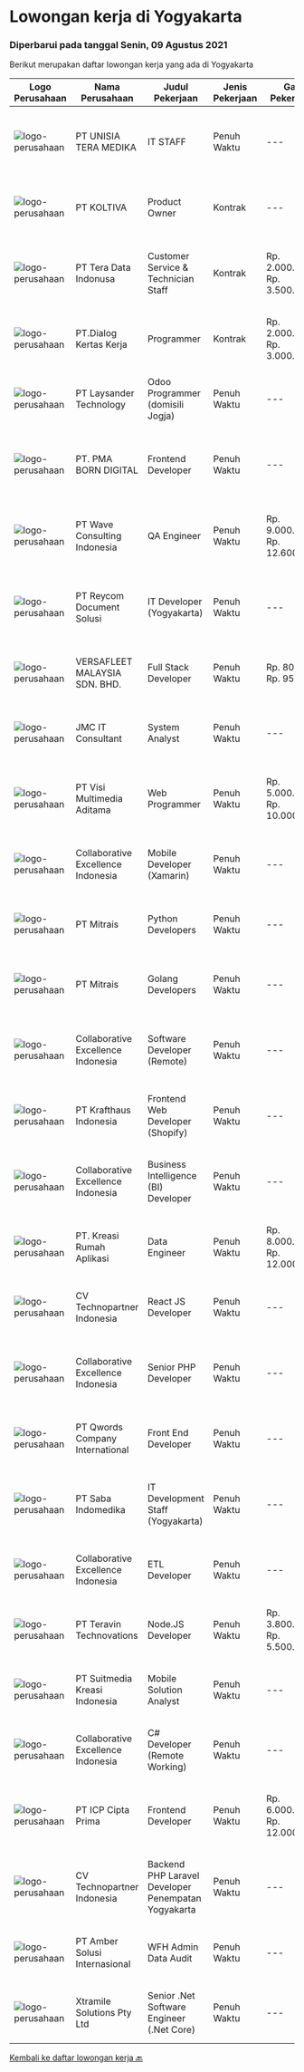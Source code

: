 
  # Lowongan kerja di Yogyakarta

  ### Diperbarui pada tanggal Senin, 09 Agustus 2021

  Berikut merupakan daftar lowongan kerja yang ada di Yogyakarta

  |Logo Perusahaan | Nama Perusahaan | Judul Pekerjaan | Jenis Pekerjaan | Gaji Pekerjaan | Lokasi | Deskripsi | Tanggal diunggah | Pranala |
  | -------------- | --------------- | --------------- | --------- | --------- | -------------- | ------- | ----------- | ----------- |
  |![logo-perusahaan](https://image-service-cdn.seek.com.au/76145e692f6b39aa1d40167957a970cd6ba1f7a3/ee4dce1061f3f616224767ad58cb2fc751b8d2dc)|PT UNISIA TERA MEDIKA|IT STAFF|Penuh Waktu|---|Sleman|PT UNISIA TERA MEDIKAadalah anak perusahaan PT Unisia Medika Farma – Rumah Sakit “JIH” yang bergerak di bidang Teknologi Informasi untuk Sistem...|Jumat, 06 Agustus 2021|https://www.jobstreet.co.id/id/job/it-staff-3595277?token=0~adaeb911-7db0-4ae3-9199-eed7d9d3b9a7&sectionRank=1&jobId=jobstreet-id-job-3595277|
|![logo-perusahaan](https://image-service-cdn.seek.com.au/c722a803b1d921d6d97b57b4df8a14b7a3bb09c5/ee4dce1061f3f616224767ad58cb2fc751b8d2dc)|PT KOLTIVA|Product Owner|Kontrak|---|Yogyakarta|Responsibilities:Product Owner responsibility is to ensures their products offer optimal value to potential customers. Interface with customers,...|Jumat, 06 Agustus 2021|https://www.jobstreet.co.id/id/job/product-owner-3582719?token=0~adaeb911-7db0-4ae3-9199-eed7d9d3b9a7&sectionRank=2&jobId=jobstreet-id-job-3582719|
|![logo-perusahaan](https://image-service-cdn.seek.com.au/a0bb372251f3200733a3d47ff2480ae6bf58bbc6/ee4dce1061f3f616224767ad58cb2fc751b8d2dc)|PT Tera Data Indonusa|Customer Service & Technician Staff|Kontrak|Rp. 2.000.000-Rp. 3.500.000|Yogyakarta|Deskripsi Pekerjaan: Fast respon dalam menerima keluhan pelanggan. Menerima dan menjawab telepon masuk. Mampu bekerjasama dengan divisi lain termasuk...|Kamis, 05 Agustus 2021|https://www.jobstreet.co.id/id/job/customer-service-technician-staff-3594542?token=0~adaeb911-7db0-4ae3-9199-eed7d9d3b9a7&sectionRank=3&jobId=jobstreet-id-job-3594542|
|![logo-perusahaan](https://image-service-cdn.seek.com.au/ff2a35588c4e0e3d09a7c564f18a478ed1eedb63/ee4dce1061f3f616224767ad58cb2fc751b8d2dc)|PT.Dialog Kertas Kerja|Programmer|Kontrak|Rp. 2.000.000-Rp. 3.000.000|Yogyakarta|Back End Programmer :Deskripsi Pekerjaan : Membuat spesifikasi teknis dari suatu program (software), aplikasi atau sistem; Melakukan perancangan dan...|Jumat, 06 Agustus 2021|https://www.jobstreet.co.id/id/job/programmer-3587369?token=0~adaeb911-7db0-4ae3-9199-eed7d9d3b9a7&sectionRank=4&jobId=jobstreet-id-job-3587369|
|![logo-perusahaan](https://image-service-cdn.seek.com.au/188a74a077f27d8848c0d2064a064a4fe1c3bbf1/ee4dce1061f3f616224767ad58cb2fc751b8d2dc)|PT Laysander Technology|Odoo Programmer (domisili Jogja)|Penuh Waktu|---|Yogyakarta|Suka Coding, User Friendly Oriented, Develop Program yang berdampak bagi orang banyak?Jadilah Odoo Developer di Laysander Practical Business...|Sabtu, 07 Agustus 2021|https://www.jobstreet.co.id/id/job/odoo-programmer-domisili-jogja-3584253?token=0~adaeb911-7db0-4ae3-9199-eed7d9d3b9a7&sectionRank=5&jobId=jobstreet-id-job-3584253|
|![logo-perusahaan](https://image-service-cdn.seek.com.au/b06d4c41949c7f6fab191a47bd15ecde816cdbde/ee4dce1061f3f616224767ad58cb2fc751b8d2dc)|PT. PMA BORN DIGITAL|Frontend Developer|Penuh Waktu|---|Yogyakarta|We are looking for a frontend developer: You have expert knowledge of JavaScript, HTML/CSS and CSS preprocessors (SASS) You have experience with...|Minggu, 08 Agustus 2021|https://www.jobstreet.co.id/id/job/frontend-developer-3589759?token=0~adaeb911-7db0-4ae3-9199-eed7d9d3b9a7&sectionRank=6&jobId=jobstreet-id-job-3589759|
|![logo-perusahaan](https://image-service-cdn.seek.com.au/d2e13c1755cfcfdfcb7b7635f1ecbc768f39f325/ee4dce1061f3f616224767ad58cb2fc751b8d2dc)|PT Wave Consulting Indonesia|QA Engineer|Penuh Waktu|Rp. 9.000.000-Rp. 12.600.000|Jakarta Barat|Job Highlights Young and energetic team, with attractive package Employee's Growth Flexible Working Place Allow WFH Provide Medical, BPJS TK, Tax PPh...|Jumat, 06 Agustus 2021|https://www.jobstreet.co.id/id/job/qa-engineer-3595209?token=0~adaeb911-7db0-4ae3-9199-eed7d9d3b9a7&sectionRank=7&jobId=jobstreet-id-job-3595209|
|![logo-perusahaan](https://image-service-cdn.seek.com.au/ecf6d71f6299b6febdc8e2a576a705f0519ee0ee/ee4dce1061f3f616224767ad58cb2fc751b8d2dc)|PT Reycom Document Solusi|IT Developer (Yogyakarta)|Penuh Waktu|---|Yogyakarta|Qualfication Candidate must possess at least Bachelor's Degree in Engineering (Computer/Telecommunication), Computer Science/Information Technology or...|Sabtu, 07 Agustus 2021|https://www.jobstreet.co.id/id/job/it-developer-yogyakarta-3584243?token=0~adaeb911-7db0-4ae3-9199-eed7d9d3b9a7&sectionRank=8&jobId=jobstreet-id-job-3584243|
|![logo-perusahaan](https://image-service-cdn.seek.com.au/00549c23353df13ea823b9c1e5ee414bcabdc502/ee4dce1061f3f616224767ad58cb2fc751b8d2dc)|VERSAFLEET MALAYSIA SDN. BHD.|Full Stack Developer|Penuh Waktu|Rp. 800-Rp. 950|Jakarta Raya|FULL STACK DEVELOPERWe are looking for sharp, creative folks who learn fast and are independent to join a tech-savvy team of geeks full of energy,...|Jumat, 06 Agustus 2021|https://www.jobstreet.co.id/id/job/full-stack-developer-4628952/origin/my?token=0~adaeb911-7db0-4ae3-9199-eed7d9d3b9a7&sectionRank=9&jobId=jobstreet-my-job-4628952|
|![logo-perusahaan](https://image-service-cdn.seek.com.au/a2204a6f248fedfcfbb4d393e68e7d11a2931c9a/ee4dce1061f3f616224767ad58cb2fc751b8d2dc)|JMC IT Consultant|System Analyst|Penuh Waktu|---|Bantul|Greetings!We are growing IT Consultant that focused on E-Gov industry. Within 12 years, we are already helping more than 300 IT development in...|Kamis, 05 Agustus 2021|https://www.jobstreet.co.id/id/job/system-analyst-3581615?token=0~adaeb911-7db0-4ae3-9199-eed7d9d3b9a7&sectionRank=10&jobId=jobstreet-id-job-3581615|
|![logo-perusahaan](https://image-service-cdn.seek.com.au/b8528c389ba1b59ec14f571684d5a518b5b2a7b1/ee4dce1061f3f616224767ad58cb2fc751b8d2dc)|PT Visi Multimedia Aditama|Web Programmer|Penuh Waktu|Rp. 5.000.000-Rp. 10.000.000|Bali|Requirements: Candidate must possess at least a Diploma, Bachelor's Degree, Art/ Design/ Creative Multimedia, Computer Science/Information Technology,...|Minggu, 08 Agustus 2021|https://www.jobstreet.co.id/id/job/web-programmer-3589307?token=0~adaeb911-7db0-4ae3-9199-eed7d9d3b9a7&sectionRank=11&jobId=jobstreet-id-job-3589307|
|![logo-perusahaan](https://image-service-cdn.seek.com.au/7145b1ba6bc0dbd678e2bf86d776dd2b1b9b81f6/ee4dce1061f3f616224767ad58cb2fc751b8d2dc)|Collaborative Excellence Indonesia|Mobile Developer (Xamarin)|Penuh Waktu|---|Jakarta Raya|Responsibilities: Capable of understanding and delivering development according to plan Understanding software development lifecycle, solution,...|Sabtu, 07 Agustus 2021|https://www.jobstreet.co.id/id/job/mobile-developer-xamarin-3587938?token=0~adaeb911-7db0-4ae3-9199-eed7d9d3b9a7&sectionRank=12&jobId=jobstreet-id-job-3587938|
|![logo-perusahaan](https://image-service-cdn.seek.com.au/969b0c47f133a1e0155056a5d964c63953dd6304/ee4dce1061f3f616224767ad58cb2fc751b8d2dc)|PT Mitrais|Python Developers|Penuh Waktu|---|Jakarta Raya|Build your Career with Mitrais !  We're looking for experienced Python Developers to be part of our team. What will you be doing?  Liasing with...|Jumat, 06 Agustus 2021|https://www.jobstreet.co.id/id/job/python-developers-3582489?token=0~adaeb911-7db0-4ae3-9199-eed7d9d3b9a7&sectionRank=13&jobId=jobstreet-id-job-3582489|
|![logo-perusahaan](https://image-service-cdn.seek.com.au/969b0c47f133a1e0155056a5d964c63953dd6304/ee4dce1061f3f616224767ad58cb2fc751b8d2dc)|PT Mitrais|Golang Developers|Penuh Waktu|---|Bali|Build your Career with Mitrais!We're looking for experienced Golang Developers to be part of our team. What will you be doing? Liaising with...|Jumat, 06 Agustus 2021|https://www.jobstreet.co.id/id/job/golang-developers-3587780?token=0~adaeb911-7db0-4ae3-9199-eed7d9d3b9a7&sectionRank=14&jobId=jobstreet-id-job-3587780|
|![logo-perusahaan](https://image-service-cdn.seek.com.au/7145b1ba6bc0dbd678e2bf86d776dd2b1b9b81f6/ee4dce1061f3f616224767ad58cb2fc751b8d2dc)|Collaborative Excellence Indonesia|Software Developer (Remote)|Penuh Waktu|---|Jawa Timur|Responsibilities: Work with Product Management and Products Engineering teams to design, develop, maintain and enhance web-based and mobile-based...|Sabtu, 07 Agustus 2021|https://www.jobstreet.co.id/id/job/software-developer-remote-3587937?token=0~adaeb911-7db0-4ae3-9199-eed7d9d3b9a7&sectionRank=15&jobId=jobstreet-id-job-3587937|
|![logo-perusahaan](https://image-service-cdn.seek.com.au/bef45686e3919076089a028d297160d83ed7cc14/ee4dce1061f3f616224767ad58cb2fc751b8d2dc)|PT Krafthaus Indonesia|Frontend Web Developer (Shopify)|Penuh Waktu|---|Yogyakarta|Job Description Work with development teams and product managers to ideate software solutions Build the front-end of the website through appealing...|Sabtu, 07 Agustus 2021|https://www.jobstreet.co.id/id/job/frontend-web-developer-shopify-3588116?token=0~adaeb911-7db0-4ae3-9199-eed7d9d3b9a7&sectionRank=16&jobId=jobstreet-id-job-3588116|
|![logo-perusahaan](https://image-service-cdn.seek.com.au/7145b1ba6bc0dbd678e2bf86d776dd2b1b9b81f6/ee4dce1061f3f616224767ad58cb2fc751b8d2dc)|Collaborative Excellence Indonesia|Business Intelligence (BI) Developer|Penuh Waktu|---|Bali|Job Description Develops or modifies data models, ETL processes, and BI tool solutions. Ensures appropriate documentation for all development and...|Minggu, 08 Agustus 2021|https://www.jobstreet.co.id/id/job/business-intelligence-bi-developer-3588900?token=0~adaeb911-7db0-4ae3-9199-eed7d9d3b9a7&sectionRank=17&jobId=jobstreet-id-job-3588900|
|![logo-perusahaan](https://image-service-cdn.seek.com.au/13f7466ed464c1e6442064fa0564efac70e6da12/ee4dce1061f3f616224767ad58cb2fc751b8d2dc)|PT. Kreasi Rumah Aplikasi|Data Engineer|Penuh Waktu|Rp. 8.000.000-Rp. 12.000.000|Bantul|Bertanggung jawab mengolah data dan data pipeline untuk memastikan data compliance sesuai dengan standar data, standar arsitektural data, dan...|Sabtu, 07 Agustus 2021|https://www.jobstreet.co.id/id/job/data-engineer-3584242?token=0~adaeb911-7db0-4ae3-9199-eed7d9d3b9a7&sectionRank=18&jobId=jobstreet-id-job-3584242|
|![logo-perusahaan](https://image-service-cdn.seek.com.au/58a9f0f7c563607255b18c1090a985c42d17b7c8/ee4dce1061f3f616224767ad58cb2fc751b8d2dc)|CV Technopartner Indonesia|React JS Developer|Penuh Waktu|---|Yogyakarta|Job Description &amp; Requirements :  Experience in using React JS, Javascript, CSS Create reusable, efficient, and performable codes Collaborate with...|Minggu, 08 Agustus 2021|https://www.jobstreet.co.id/id/job/react-js-developer-3589161?token=0~adaeb911-7db0-4ae3-9199-eed7d9d3b9a7&sectionRank=19&jobId=jobstreet-id-job-3589161|
|![logo-perusahaan](https://image-service-cdn.seek.com.au/7145b1ba6bc0dbd678e2bf86d776dd2b1b9b81f6/ee4dce1061f3f616224767ad58cb2fc751b8d2dc)|Collaborative Excellence Indonesia|Senior PHP Developer|Penuh Waktu|---|Jawa Timur|Responsibilities: Work with Business/Product Owners/product development team/Project Manager to design, develop, maintain and enhance web-based &amp;...|Sabtu, 07 Agustus 2021|https://www.jobstreet.co.id/id/job/senior-php-developer-3588892?token=0~adaeb911-7db0-4ae3-9199-eed7d9d3b9a7&sectionRank=20&jobId=jobstreet-id-job-3588892|
|![logo-perusahaan](https://image-service-cdn.seek.com.au/aea0d289c424aa6d3a94988c859ad854e0b0d758/ee4dce1061f3f616224767ad58cb2fc751b8d2dc)|PT Qwords Company International|Front End Developer|Penuh Waktu|---|Sleman|Job Description Participate in the entire application life cycle, focusing on coding and debugging Write clean code to develop responsive web design...|Jumat, 06 Agustus 2021|https://www.jobstreet.co.id/id/job/front-end-developer-3594982?token=0~adaeb911-7db0-4ae3-9199-eed7d9d3b9a7&sectionRank=21&jobId=jobstreet-id-job-3594982|
|![logo-perusahaan](https://image-service-cdn.seek.com.au/fd4e0e8b1c4e3845b01f36c504d8073041e3b470/ee4dce1061f3f616224767ad58cb2fc751b8d2dc)|PT Saba Indomedika|IT Development Staff (Yogyakarta)|Penuh Waktu|---|Yogyakarta|Deskripsi Pekerjaan Membuat program untuk kebutuhan perusahaan khususnya aplikasi Finance Memformulasikan spesifikasi program dan basic prototypes...|Rabu, 04 Agustus 2021|https://www.jobstreet.co.id/id/job/it-development-staff-yogyakarta-3585518?token=0~adaeb911-7db0-4ae3-9199-eed7d9d3b9a7&sectionRank=22&jobId=jobstreet-id-job-3585518|
|![logo-perusahaan](https://image-service-cdn.seek.com.au/7145b1ba6bc0dbd678e2bf86d776dd2b1b9b81f6/ee4dce1061f3f616224767ad58cb2fc751b8d2dc)|Collaborative Excellence Indonesia|ETL Developer|Penuh Waktu|---|Bali|Job Description Developing database objects and creates and automate ETL processes Develop and execute database queries and conduct analysis Provides...|Sabtu, 07 Agustus 2021|https://www.jobstreet.co.id/id/job/etl-developer-3587939?token=0~adaeb911-7db0-4ae3-9199-eed7d9d3b9a7&sectionRank=23&jobId=jobstreet-id-job-3587939|
|![logo-perusahaan](https://image-service-cdn.seek.com.au/00c5fccd7e7da99c6c551506f244b709f37b24cb/ee4dce1061f3f616224767ad58cb2fc751b8d2dc)|PT Teravin Technovations|Node.JS Developer|Penuh Waktu|Rp. 3.800.000-Rp. 5.500.000|Jakarta Pusat|Requirements: Minimum 1 year experience in using Node.Js Good in English Creative Person, problem solving, good attitude, eager to learn Able to...|Jumat, 06 Agustus 2021|https://www.jobstreet.co.id/id/job/node-js-developer-3582794?token=0~adaeb911-7db0-4ae3-9199-eed7d9d3b9a7&sectionRank=24&jobId=jobstreet-id-job-3582794|
|![logo-perusahaan](https://image-service-cdn.seek.com.au/d1d6d9e7af7147dee7b7111b97e67641fcf252e0/ee4dce1061f3f616224767ad58cb2fc751b8d2dc)|PT Suitmedia Kreasi Indonesia|Mobile Solution Analyst|Penuh Waktu|---|Jakarta Raya|Role: You will analyze, design, and deliver high-quality mobile applications. Responsibilities: Conduct research to understand what clients need and...|Rabu, 04 Agustus 2021|https://www.jobstreet.co.id/id/job/mobile-solution-analyst-3593010?token=0~adaeb911-7db0-4ae3-9199-eed7d9d3b9a7&sectionRank=25&jobId=jobstreet-id-job-3593010|
|![logo-perusahaan](https://image-service-cdn.seek.com.au/7145b1ba6bc0dbd678e2bf86d776dd2b1b9b81f6/ee4dce1061f3f616224767ad58cb2fc751b8d2dc)|Collaborative Excellence Indonesia|C# Developer (Remote Working)|Penuh Waktu|---|Jakarta Raya|Responsibilities: Design, coding, and testing of modules for various components of our product framework Capable of understanding and delivering...|Jumat, 06 Agustus 2021|https://www.jobstreet.co.id/id/job/c-developer-remote-working-3587383?token=0~adaeb911-7db0-4ae3-9199-eed7d9d3b9a7&sectionRank=26&jobId=jobstreet-id-job-3587383|
|![logo-perusahaan](https://image-service-cdn.seek.com.au/93e6dad843d24e4594bfcaa869dd5928ad23e0e4/ee4dce1061f3f616224767ad58cb2fc751b8d2dc)|PT ICP Cipta Prima|Frontend Developer|Penuh Waktu|Rp. 6.000.000-Rp. 12.000.000|Yogyakarta|Persyaratan- Mampu menghasilkan kode berkualitas tinggi &amp; terukur- Pemahaman yang baik tentang UI responsif- Pemahaman yang baik tentang aliran...|Jumat, 06 Agustus 2021|https://www.jobstreet.co.id/id/job/frontend-developer-3595511?token=0~adaeb911-7db0-4ae3-9199-eed7d9d3b9a7&sectionRank=27&jobId=jobstreet-id-job-3595511|
|![logo-perusahaan](https://image-service-cdn.seek.com.au/58a9f0f7c563607255b18c1090a985c42d17b7c8/ee4dce1061f3f616224767ad58cb2fc751b8d2dc)|CV Technopartner Indonesia|Backend PHP Laravel Developer Penempatan Yogyakarta|Penuh Waktu|---|Yogyakarta|Job Description &amp; Requirements : Build Web Application (PHP, Laravel) Experienced in making or integrating API Experienced in using versioning...|Minggu, 08 Agustus 2021|https://www.jobstreet.co.id/id/job/backend-php-laravel-developer-penempatan-yogyakarta-3589064?token=0~adaeb911-7db0-4ae3-9199-eed7d9d3b9a7&sectionRank=28&jobId=jobstreet-id-job-3589064|
|![logo-perusahaan](https://us.123rf.com/450wm/pavelstasevich/pavelstasevich1811/pavelstasevich181101027/112815900-stock-vector-no-image-available-icon-flat-vector.jpg?ver=6)|PT Amber Solusi Internasional|WFH Admin Data Audit|Penuh Waktu|---|Bali|Job Responsibilities: Data extraction, preparation, formula-calculation, formatting, cleaning up (this can be for item master data, pricing, customer...|Rabu, 04 Agustus 2021|https://www.jobstreet.co.id/id/job/wfh-admin-data-audit-3592720?token=0~adaeb911-7db0-4ae3-9199-eed7d9d3b9a7&sectionRank=29&jobId=jobstreet-id-job-3592720|
|![logo-perusahaan](https://image-service-cdn.seek.com.au/886dbb766c5bd832cea6f1bb5b5374b094ca8917/ee4dce1061f3f616224767ad58cb2fc751b8d2dc)|Xtramile Solutions Pty Ltd|Senior .Net Software Engineer (.Net Core)|Penuh Waktu|---|Bali|Innovative job opportunity offering a high salary package, attractive bonus remuneration and full remote working arrangement.This role will help...|Jumat, 06 Agustus 2021|https://www.jobstreet.co.id/id/job/senior-net-software-engineer-net-core-3582548?token=0~adaeb911-7db0-4ae3-9199-eed7d9d3b9a7&sectionRank=30&jobId=jobstreet-id-job-3582548|


  [Kembali ke daftar lowongan kerja 🔙](../README.md#daftar-lowongan-kerja)
  